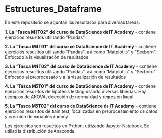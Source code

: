 # Estructures_Dataframe

En este repositorio se adjuntan los resultados para diversas tareas:

**1. La "Tasca M3T02" del curso de DataScience de IT Academy** - contiene ejercicios resueltos utilizando "Pandas".

**2. La "Tasca M4T01" del curso de DataScience de IT Academy** - contiene ejercicios resueltos utilizando "Pandas", así como "Matplotlib" y "Seaborn". Enfocado a la visualización de resultados

**3. La "Tasca M4T02" del curso de DataScience de IT Academy** - contiene ejercicios resueltos utilizando "Pandas", así como "Matplotlib" y "Seaborn". Enfocado al preprocesado y a la visualización de resultados

**4. La "Tasca M5T01" del curso de DataScience de IT Academy** - contiene ejercicios resueltos de hipótesis testing usando diversas librerías. Hay ejemplos de ANOVA, detección de normalidad y regresión lineal. 

**5. La "Tasca M5T02" del curso de DataScience de IT Academy** - contiene ejercicios resueltos de train test, focalizados en preprocesamiento de datos y creación de variables dummy. 

Los ejercicios son resueltos en Python, utilizando Jupyter Notebook. Se utilizó la distribución de Anaconda
